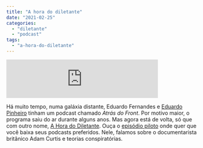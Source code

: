 ```yaml
---
title: "A hora do diletante"
date: "2021-02-25"
categories: 
  - "diletante"
  - "podcast"
tags: 
  - "a-hora-do-diletante"
---
```


<iframe src="https://anchor.fm/diletante/embed/episodes/Terapia-da-Conspirao-er2t60" scrolling="no" width="400px" height="102px" frameborder="0"></iframe>

Há muito tempo, numa galáxia distante, Eduardo Fernandes e [Eduardo Pinheiro](https://tzal.org/) tinham um podcast chamado _Atrás do Front_. Por motivo maior, o programa saiu do ar durante alguns anos. Mas agora está de volta, só que com outro nome, [A Hora do Diletante](https://anchor.fm/diletante). Ouça o [episódio piloto](https://anchor.fm/diletante/episodes/Terapia-da-Conspirao-er2t60) onde quer que você baixa seus podcasts preferidos. Nele, falamos sobre o documentarista britânico Adam Curtis e teorias conspiratórias.

